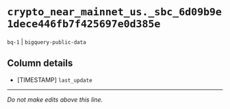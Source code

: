 # `crypto_near_mainnet_us._sbc_6d09b9e1dece446fb7f425697e0d385e`
`bq-1` | `bigquery-public-data`

## Column details
* [TIMESTAMP] `last_update`

-------------------------------------------------------------------------------
*Do not make edits above this line.*
